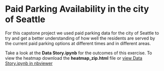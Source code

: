 # Paid Parking Availability in the city of Seattle

For this capstone project we used paid parking data for the city of Seattle to try and get a better understanding of how well the residents are served by the current paid parking options at different times and in different areas. 

Take a look at the **Data Story.ipynb** for the outcomes of this exercise. To view the heatmap download the **heatmap_zip.html** file or [view Data Story.ipynb in nbviewer](https://nbviewer.jupyter.org/github/monikakrajnc/Capstone-Project-1/blob/master/Data%20Story.ipynb)
